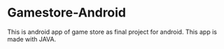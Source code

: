 # Gamestore-Android
This is android app of game store as final project for android.
This app is made with JAVA.
